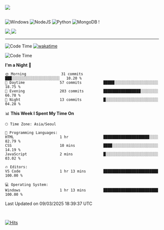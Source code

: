 ![](https://github-readme-stats.vercel.app/api?username=goodcoddeo&theme=dark&show_icons=true&hide_border=false&include_all_commits=false&count_private=true) <br/><br/>

![Windows](	https://img.shields.io/badge/Windows-0078D6?style=for-the-badge&logo=windows&logoColor=white)
![NodeJS](https://img.shields.io/badge/node.js-6DA55F?style=for-the-badge&logo=node.js&logoColor=white) 
![Python](https://img.shields.io/badge/Python-3776AB?style=for-the-badge&logo=python&logoColor=white) 
![MongoDB](https://img.shields.io/badge/MongoDB-%234ea94b.svg?style=for-the-badge&logo=mongodb&logoColor=white) !

<a href="mailto:mail@goodc.xyz">
<img src="https://img.shields.io/badge/Gmail-D14836?style=for-the-badge&logo=gmail&logoColor=white">
</a>
<a href="mailto:mail@goodc.xyz">
<img src="https://img.shields.io/badge/ProtonMail-8B89CC?style=for-the-badge&logo=protonmail&logoColor=white">
</a>



---

![Code Time]( )
[![wakatime](https://wakatime.com/badge/user/1b7a75a2-ed59-4a19-ad1e-fc4d230c9d40/project/d6c16526-e041-41c3-9da2-c3d22cec6852.svg)](https://wakatime.com/badge/user/1b7a75a2-ed59-4a19-ad1e-fc4d230c9d40/project/d6c16526-e041-41c3-9da2-c3d22cec6852)

<!--START_SECTION:waka-->
![Code Time](http://img.shields.io/badge/Code%20Time-28%20hrs%2030%20mins-blue)

**I'm a Night 🦉** 

```text
🌞 Morning                31 commits          ███░░░░░░░░░░░░░░░░░░░░░░   10.20 % 
🌆 Daytime                57 commits          █████░░░░░░░░░░░░░░░░░░░░   18.75 % 
🌃 Evening                203 commits         █████████████████░░░░░░░░   66.78 % 
🌙 Night                  13 commits          █░░░░░░░░░░░░░░░░░░░░░░░░   04.28 % 
```


📊 **This Week I Spent My Time On** 

```text
🕑︎ Time Zone: Asia/Seoul

💬 Programming Languages: 
HTML                     1 hr                █████████████████████░░░░   82.79 % 
CSS                      10 mins             ████░░░░░░░░░░░░░░░░░░░░░   14.19 % 
JavaScript               2 mins              █░░░░░░░░░░░░░░░░░░░░░░░░   03.02 % 

🔥 Editors: 
VS Code                  1 hr 13 mins        █████████████████████████   100.00 % 

💻 Operating System: 
Windows                  1 hr 13 mins        █████████████████████████   100.00 % 
```


 Last Updated on 09/03/2025 18:39:37 UTC
<!--END_SECTION:waka-->

<br>

[![Hits](https://hits.seeyoufarm.com/api/count/incr/badge.svg?url=https%3A%2F%2Fgithub.com%2Fgoodcoddeo&count_bg=%2379C83D&title_bg=%23555555&icon=&icon_color=%23E7E7E7&title=hits&edge_flat=false)](https://hits.seeyoufarm.com)
